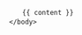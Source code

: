 <!DOCTYPE html>
　　<html>
    　　<head>
        　　<meta http-equiv="content-type" content="text/html; charset=utf-8" />
        　　<title>{{ page.title }}</title>
        　　</head>
    　　<body>

    　　　　{{ content }}
    　　</body>
　　</html>

